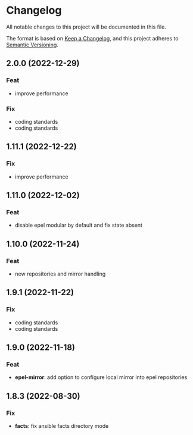 # Changelog
All notable changes to this project will be documented in this file.

The format is based on [Keep a Changelog](https://keepachangelog.com/en/1.0.0/),
and this project adheres to [Semantic Versioning](https://semver.org/spec/v2.0.0.html).

## 2.0.0 (2022-12-29)

### Feat

- improve performance

### Fix

- coding standards
- coding standards

## 1.11.1 (2022-12-22)

### Fix

- improve performance

## 1.11.0 (2022-12-02)

### Feat

- disable epel modular by default and fix state absent

## 1.10.0 (2022-11-24)

### Feat

- new repositories and mirror handling

## 1.9.1 (2022-11-22)

### Fix

- coding standards
- coding standards

## 1.9.0 (2022-11-18)

### Feat

- **epel-mirror**: add option to configure local mirror into epel repositories

## 1.8.3 (2022-08-30)

### Fix

- **facts**: fix ansible facts directory mode
